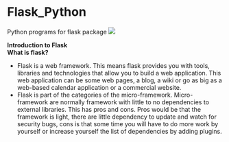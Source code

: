 # Flask_Python
Python programs for flask package
<a href="http://flask.pocoo.org/"><img src="https://upload.wikimedia.org/wikipedia/commons/thumb/3/3c/Flask_logo.svg/1200px-Flask_logo.svg.png"></a>

<b>Introduction to Flask</b><br/>
  <b>What is flask?</b><br/>
<ul>
  <li>Flask is a web framework. This means flask provides you with tools, libraries and technologies that allow you to build a web application. This web application can be some web pages, a blog, a wiki or go as big as a web-based calendar application or a commercial website.</li>

<li>Flask is part of the categories of the micro-framework. Micro-framework are normally framework with little to no dependencies to external libraries. This has pros and cons. Pros would be that the framework is light, there are little dependency to update and watch for security bugs, cons is that some time you will have to do more work by yourself or increase yourself the list of dependencies by adding plugins.</li>
</ul>

